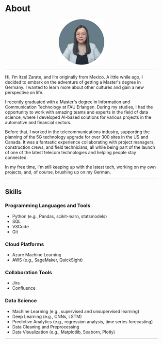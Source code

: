 # About

<div style="text-align: center;">
  <img src="pictures/profile-pic.png" alt="Profile Image" style="width:150px; height:150px;"/> 
</div>

---

Hi, I’m Itzel Zarate, and I’m originally from Mexico. A little while ago, I decided to embark on the adventure of getting a Master's degree in Germany. I wanted to learn more about other cultures and gain a new perspective on life.

I recently graduated with a Master's degree in Information and Communication Technology at FAU Erlangen. During my studies, I had the opportunity to work with amazing teams and experts in the field of data science, where I developed AI-based solutions for various projects in the automotive and financial sectors.

Before that, I worked in the telecommunications industry, supporting the planning of the 5G technology upgrade for over 300 sites in the US and Canada. It was a fantastic experience collaborating with project managers, construction crews, and field technicians, all while being part of the launch of one of the latest telecom technologies and helping people stay connected.

In my free time, I'm still keeping up with the latest tech, working on my own projects, and, of course, brushing up on my German.

---

## Skills

### Programming Languages and Tools

+ Python (e.g., Pandas, scikit-learn, statsmodels)
+ SQL
+ VSCode
+ Git
  
### Cloud Platforms
+ Azure Machine Learning 
+ AWS (e.g., SageMaker, QuickSight)

### Collaboration Tools
+ Jira
+ Confluence

### Data Science
+ Machine Learning (e.g., supervised and unsupervised learning) 
+ Deep Learning (e.g., CNNs, LSTM)
+ Predictive Analytics (e.g., regression analysis, time series forecasting) 
+ Data Cleaning and Preprocessing
+ Data Visualization (e.g., Matplotlib, Seaborn, Plotly)

---
